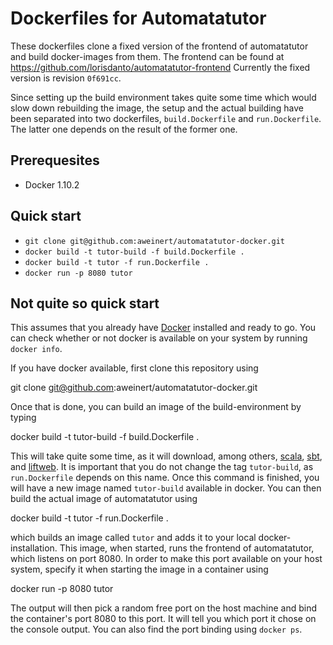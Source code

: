 # Dockerfiles for Automatatutor

These dockerfiles clone a fixed version of the frontend of automatatutor and build docker-images from them.
The frontend can be found at <https://github.com/lorisdanto/automatatutor-frontend>
Currently the fixed version is revision `0f691cc`.

Since setting up the build environment takes quite some time which would slow down rebuilding the image, the setup and the actual building have been separated into two dockerfiles, `build.Dockerfile` and `run.Dockerfile`.
The latter one depends on the result of the former one.

## Prerequesites

- Docker 1.10.2

## Quick start

- `git clone git@github.com:aweinert/automatatutor-docker.git`
- `docker build -t tutor-build -f build.Dockerfile .`
- `docker build -t tutor -f run.Dockerfile .`
- `docker run -p 8080 tutor`

## Not quite so quick start

This assumes that you already have [Docker](https://www.docker.com) installed and ready to go.
You can check whether or not docker is available on your system by running `docker info`.

If you have docker available, first clone this repository using

  git clone git@github.com:aweinert/automatatutor-docker.git

Once that is done, you can build an image of the build-environment by typing

  docker build -t tutor-build -f build.Dockerfile .

This will take quite some time, as it will download, among others, [scala](http://www.scala-lang.org), [sbt](http://www.scala-sbt.org), and [liftweb](http://liftweb.net).
It is important that you do not change the tag `tutor-build`, as `run.Dockerfile` depends on this name.
Once this command is finished, you will have a new image named `tutor-build` available in docker.
You can then build the actual image of automatatutor using

  docker build -t tutor -f run.Dockerfile .

which builds an image called `tutor` and adds it to your local docker-installation.
This image, when started, runs the frontend of automatatutor, which listens on port 8080.
In order to make this port available on your host system, specify it when starting the image in a container using

  docker run -p 8080 tutor

The output will then pick a random free port on the host machine and bind the container's port 8080 to this port.
It will tell you which port it chose on the console output.
You can also find the port binding using `docker ps`.
